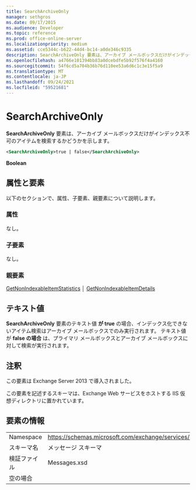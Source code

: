 ```yaml
---
title: SearchArchiveOnly
manager: sethgros
ms.date: 09/17/2015
ms.audience: Developer
ms.topic: reference
ms.prod: office-online-server
ms.localizationpriority: medium
ms.assetid: cce5344c-b622-44d4-bc14-a0de346c9335
description: SearchArchiveOnly 要素は、アーカイブ メールボックスだけがインデックス不可のアイテムを検索するかどうかを示します。
ms.openlocfilehash: a4766e101394bb83a0dcebdfe5b92f576f4a4160
ms.sourcegitcommit: 54f6cd5a704b36b76d110ee53a6d6c1c3e15f5a9
ms.translationtype: MT
ms.contentlocale: ja-JP
ms.lasthandoff: 09/24/2021
ms.locfileid: "59521681"
---
```

# <a name="searcharchiveonly"></a>SearchArchiveOnly

**SearchArchiveOnly** 要素は、アーカイブ メールボックスだけがインデックス不可のアイテムを検索するかどうかを示します。 
  
```xml
<SearchArchiveOnly>true | false</SearchArchiveOnly>
```

 **Boolean**
## <a name="attributes-and-elements"></a>属性と要素

以下のセクションで、属性、子要素、親要素について説明します。
  
### <a name="attributes"></a>属性

なし。
  
### <a name="child-elements"></a>子要素

なし。
  
### <a name="parent-elements"></a>親要素

[GetNonIndexableItemStatistics](getnonindexableitemstatistics.md) │ [GetNonIndexableItemDetails](getnonindexableitemdetails.md)
  
## <a name="text-value"></a>テキスト値

**SearchArchiveOnly** 要素のテキスト値 **が true** の場合、インデックス化できないアイテム検索はアーカイブ メールボックスでのみ実行されます。 テキスト値が **false の場合** は、プライマリ メールボックスとアーカイブ メールボックスに対して検索が実行されます。 
  
## <a name="remarks"></a>注釈

この要素は Exchange Server 2013 で導入されました。
  
この要素を記述するスキーマは、Exchange Web サービスをホストする IIS 仮想ディレクトリに置かれています。
  
## <a name="element-information"></a>要素の情報

|||
|:-----|:-----|
|Namespace  <br/> |https://schemas.microsoft.com/exchange/services/2006/messages  <br/> |
|スキーマ名  <br/> |メッセージ スキーマ  <br/> |
|検証ファイル  <br/> |Messages.xsd  <br/> |
|空の場合  <br/> ||
   

